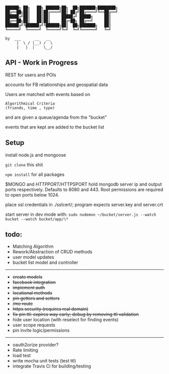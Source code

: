 ﻿```
██████╗ ██╗   ██╗ ██████╗██╗  ██╗███████╗████████╗
██╔══██╗██║   ██║██╔════╝██║ ██╔╝██╔════╝╚══██╔══╝
██████╔╝██║   ██║██║     █████╔╝ █████╗     ██║   
██╔══██╗██║   ██║██║     ██╔═██╗ ██╔══╝     ██║   
██████╔╝╚██████╔╝╚██████╗██║  ██╗███████╗   ██║   
╚═════╝  ╚═════╝  ╚═════╝╚═╝  ╚═╝╚══════╝   ╚═╝ 

by  ___      __   __  
     |  \ / |__) /  \ 
     |   |  |    \__/ 
```                    



API - Work in Progress
----------------------

REST for users and POIs

accounts for FB relationships
and geospatial data

Users are matched with events based on 
```
Algorithmical Criteria
(friends, time , type)
```
and are given a queue/agenda from the "bucket"

events that are kept are added to the bucket list

Setup
-----
install node.js and mongoose 

`git clone` this shit

`npm install` for all packages

$MONGO and $HTTPPORT/$HTTPSPORT hold mongodb server ip and
output ports respectively. Defaults to 8080 and 443.
Root permissions are required to open ports below 1024.

place ssl credentials in ./sslcert/; program expects server.key and server.crt

start server in dev mode with: 
`sudo nodemon ~/bucket/server.js --watch bucket --watch bucket/app/\*`


todo:
-----
- Matching Algorithm
- Rework/Abstraction of CRUD methods
- user model updates
- bucket list model and controller


******************************

- ~~create models~~
- ~~facebook integration~~
- ~~implement auth~~
- ~~locational methods~~
- ~~pin getters and setters~~
- ~~/me route~~
- ~~https security (requires real domain)~~
- ~~fix pin ttl: expires way early; debug by removing ttl validation~~
- hide user location (with reselect for finding events)
- user scope requests
- pin invite logic/permissions

******************************

- oauth2orize provider?
- Rate limiting
- load test 
- write mocha unit tests (test ttl)
- integrate Travis Ci for building/testing 
